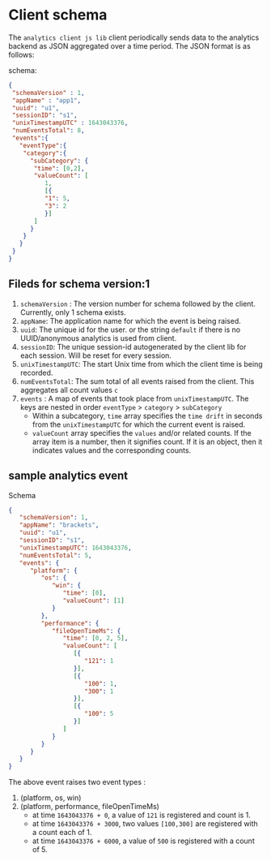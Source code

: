 # Client schema
The `analytics client js lib` client periodically sends data to the analytics backend as JSON aggregated over a time period. The JSON format is as follows:

schema:
```json
{
 "schemaVersion" : 1,
 "appName" : "app1",
 "uuid": "u1",
 "sessionID": "s1",
 "unixTimestampUTC" : 1643043376,
 "numEventsTotal": 8,
 "events":{
   "eventType":{
    "category":{
      "subCategory": {
       "time": [0,2],
       "valueCount": [
          1,
          [{
          "1": 5,
          "3": 2
          }]
       ]
      }
    }
   }
 }
}

```
## Fileds for schema version:1
1. `schemaVersion` : The version number for schema followed by the client. Currently, only 1 schema exists.
1. `appName`: The application name for which the event is being raised.
2. `uuid`: The unique id for the user. or the string `default` if there is no UUID/anonymous analytics is used from client.
3. `sessionID`: The unique session-id autogenerated by the client lib for each session. Will be reset for every session.
5. `unixTimestampUTC`: The start Unix time from which the client time is being recorded.
5. `numEventsTotal`: The sum total of all events raised from the client. This aggregates all count values `c`
6. `events` : A map of events that took place from `unixTimestampUTC`. The keys are nested in order `eventType`  > `category` > `subCategory`
    * Within a subcategory, `time` array specifies the `time drift` in seconds from the `unixTimestampUTC` for which the current event is raised.
    * `valueCount` array specifies the `values` and/or related counts. If the array
      item is a number, then it signifies count. If it is an object, then
      it indicates values and the corresponding counts.

## sample analytics event
Schema
```json
{
   "schemaVersion": 1,
   "appName": "brackets",
   "uuid": "u1",
   "sessionID": "s1",
   "unixTimestampUTC": 1643043376,
   "numEventsTotal": 5,
   "events": {
      "platform": {
         "os": {
            "win": {
               "time": [0],
               "valueCount": [1]
            }
         },
         "performance": {
            "fileOpenTimeMs": {
               "time": [0, 2, 5],
               "valueCount": [
                  [{
                     "121": 1
                  }],
                  [{
                     "100": 1,
                     "300": 1
                  }],
                  [{
                     "100": 5
                  }]
               ]
            }
         }
      }
   }
}

```
The above event raises two event types :
1. (platform, os, win)
2. (platform, performance, fileOpenTimeMs)
    * at time `1643043376 + 0`, a value of `121` is registered and count is 1.
    * at time `1643043376 + 3000`, two values `[100,300]` are registered with a count each of 1.
    * at time `1643043376 + 6000`, a value of `500` is registered with a count of 5.

